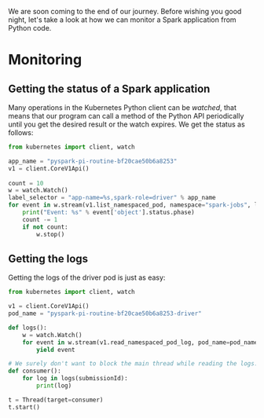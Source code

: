 We are soon coming to the end of our journey. Before wishing you good night, let's take a look at how we can monitor 
a Spark application from Python code.

# Monitoring

## Getting the status of a Spark application

Many operations in the Kubernetes Python client can be _watched_, that means that our program can call a method of the
Python API periodically until you get the desired result or the watch expires. We get the status as follows:

```python
from kubernetes import client, watch

app_name = "pyspark-pi-routine-bf20cae50b6a8253"
v1 = client.CoreV1Api()
    
count = 10
w = watch.Watch()
label_selector = "app-name=%s,spark-role=driver" % app_name
for event in w.stream(v1.list_namespaced_pod, namespace="spark-jobs", label_selector=label_selector, timeout_seconds=60):
    print("Event: %s" % event['object'].status.phase)
    count -= 1
    if not count:
        w.stop()
```

## Getting the logs

Getting the logs of the driver pod is just as easy:

```python
from kubernetes import client, watch

v1 = client.CoreV1Api()
pod_name = "pyspark-pi-routine-bf20cae50b6a8253-driver"

def logs():
    w = watch.Watch()
    for event in w.stream(v1.read_namespaced_pod_log, pod_name=pod_name, namespace="spark-jobs", _request_timeout=300):
        yield event

# We surely don't want to block the main thread while reading the logs:
def consumer():
    for log in logs(submissionId):
        print(log)

t = Thread(target=consumer)
t.start()
```

